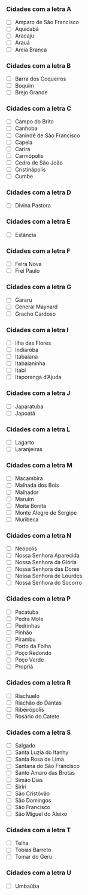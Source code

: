 ### Cidades com a letra A

- [ ] Amparo de São Francisco
- [ ] Aquidabã
- [ ] Aracaju
- [ ] Arauá
- [ ] Areia Branca

### Cidades com a letra B

- [ ] Barra dos Coqueiros
- [ ] Boquim
- [ ] Brejo Grande

### Cidades com a letra C

- [ ] Campo do Brito
- [ ] Canhoba
- [ ] Canindé de São Francisco
- [ ] Capela
- [ ] Carira
- [ ] Carmópolis
- [ ] Cedro de São João
- [ ] Cristinápolis
- [ ] Cumbe

### Cidades com a letra D

- [ ] Divina Pastora

### Cidades com a letra E

- [ ] Estância

### Cidades com a letra F

- [ ] Feira Nova
- [ ] Frei Paulo

### Cidades com a letra G

- [ ] Gararu
- [ ] General Maynard
- [ ] Gracho Cardoso

### Cidades com a letra I

- [ ] Ilha das Flores
- [ ] Indiaroba
- [ ] Itabaiana
- [ ] Itabaianinha
- [ ] Itabi
- [ ] Itaporanga d’Ajuda

### Cidades com a letra J

- [ ] Japaratuba
- [ ] Japoatã

### Cidades com a letra L

- [ ] Lagarto
- [ ] Laranjeiras

### Cidades com a letra M

- [ ] Macambira
- [ ] Malhada dos Bois
- [ ] Malhador
- [ ] Maruim
- [ ] Moita Bonita
- [ ] Monte Alegre de Sergipe
- [ ] Muribeca

### Cidades com a letra N

- [ ] Neópolis
- [ ] Nossa Senhora Aparecida
- [ ] Nossa Senhora da Glória
- [ ] Nossa Senhora das Dores
- [ ] Nossa Senhora de Lourdes
- [ ] Nossa Senhora do Socorro

### Cidades com a letra P

- [ ] Pacatuba
- [ ] Pedra Mole
- [ ] Pedrinhas
- [ ] Pinhão
- [ ] Pirambu
- [ ] Porto da Folha
- [ ] Poço Redondo
- [ ] Poço Verde
- [ ] Propriá

### Cidades com a letra R

- [ ] Riachuelo
- [ ] Riachão do Dantas
- [ ] Ribeirópolis
- [ ] Rosário do Catete

### Cidades com a letra S

- [ ] Salgado
- [ ] Santa Luzia do Itanhy
- [ ] Santa Rosa de Lima
- [ ] Santana do São Francisco
- [ ] Santo Amaro das Brotas
- [ ] Simão Dias
- [ ] Siriri
- [ ] São Cristóvão
- [ ] São Domingos
- [ ] São Francisco
- [ ] São Miguel do Aleixo

### Cidades com a letra T

- [ ] Telha
- [ ] Tobias Barreto
- [ ] Tomar do Geru

### Cidades com a letra U

- [ ] Umbaúba

